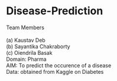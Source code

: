 # Disease-Prediction
Team Members<br/>  
(a) Kaustav Deb  
(b) Sayantika Chakraborty  
(c) Oiendrila Basak <br/>
Domain: Pharma<br/>
AIM: To predict the occurence of a disease<br/>
Data: obtained from Kaggle on Diabetes

